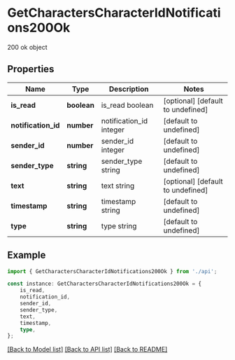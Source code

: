 # GetCharactersCharacterIdNotifications200Ok

200 ok object

## Properties

Name | Type | Description | Notes
------------ | ------------- | ------------- | -------------
**is_read** | **boolean** | is_read boolean | [optional] [default to undefined]
**notification_id** | **number** | notification_id integer | [default to undefined]
**sender_id** | **number** | sender_id integer | [default to undefined]
**sender_type** | **string** | sender_type string | [default to undefined]
**text** | **string** | text string | [optional] [default to undefined]
**timestamp** | **string** | timestamp string | [default to undefined]
**type** | **string** | type string | [default to undefined]

## Example

```typescript
import { GetCharactersCharacterIdNotifications200Ok } from './api';

const instance: GetCharactersCharacterIdNotifications200Ok = {
    is_read,
    notification_id,
    sender_id,
    sender_type,
    text,
    timestamp,
    type,
};
```

[[Back to Model list]](../README.md#documentation-for-models) [[Back to API list]](../README.md#documentation-for-api-endpoints) [[Back to README]](../README.md)
